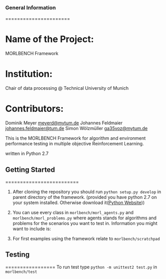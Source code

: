 ### General Information
======================
# Name of the Project: 

MORLBENCH Framework

# Institution:

Chair of data processing @ Technical University of Munich

# Contributors:

Dominik Meyer <meyerd@mytum.de>
Johannes Feldmaier <johannes.feldmaier@tum.de>
Simon Wölzmüller   <ga35voz@mytum.de>


This is the MORLBENCH Framework for algorithm and environment performance 
testing in multiple objective Reinforcement Learning.

written in Python 2.7
 
## Getting Started
=========================

1. After cloning the repository you should run `python setup.py develop` in 
parent directory of the framework. (provided you have python 2.7 on your system
installed. Otherwise download it([Python Website](https://www.python.org/)))

2. You can use every class in `morlbench/morl_agents.py` and 
`morlbench/morl_problems.py` where agents stands for algorithms and problems
for the scenarios you want to test in.
Information you might want to include is:

3. For first examples using the framework relate to `morlbench/scratchpad`

## Testing
=================
To run test type `python -m unittest2 test.py` in `morlbench/test`
